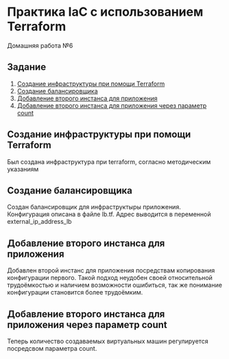 # Практика IaC с использованием Terraform
Домашняя работа №6

## Задание
1. [Создание инфраструктуры при помощи Terraform](#chapter-0)
2. [Создание балансировщика](#chapter-1)
3. [Добавление второго инстанса для приложения](#chapter-2)
4. [Добавление второго инстанса для приложения через параметр count](#chapter-3)

<a id="chapter-0"></a>
## Создание инфраструктуры при помощи Terraform

Был создана инфраструктура при terraform, согласно методическим указаниям

<a id="chapter-1"></a>
## Создание балансировщика

Создан балансировщик для инфраструктыры приложения. Конфигурация описана в файле lb.tf. Адрес выводится в переменной external_ip_address_lb

<a id="chapter-2"></a>
## Добавление второго инстанса для приложения

Добавлен второй инстанс для приложения посредствам копирования конфигурации первого. Такой подход неудобен своей относительной трудоёмкостью и наличием возможности ошибиться, так же понимание конфигурации становится более трудоёмким.

<a id="chapter-3"></a>
## Добавление второго инстанса для приложения через параметр count

Теперь количество создаваемых виртуальных машин регулируется посредсвом параметра count.

